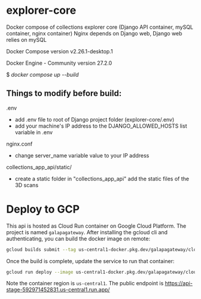 # explorer-core
Docker compose of collections explorer core (Django API container, mySQL container, nginx container)
Nginx depends on Django web, Django web relies on mySQL


Docker Compose version v2.26.1-desktop.1

Docker Engine - Community version 27.2.0



$ _docker compose up --build_



Things to modify before build:
-
.env
- add .env file to root of Django project folder (explorer-core/.env)
- add your machine's IP address to the DJANGO_ALLOWED_HOSTS list variable in .env


nginx.conf
- change server_name variable value to your IP address

collections_app_api/static/
- create a static folder in "collections_app_api" add the static files of the 3D scans 

# Deploy to GCP
This api is hosted as Cloud Run container on Google Cloud Platform. The project is named `galapagateway`.
After installing the gcloud cli and authenticating, you can build the docker image on remote:
```bash
gcloud builds submit --tag us-central1-docker.pkg.dev/galapagateway/cloud-run-source-deploy/api --project galapagateway .
```

Once the build is complete, update the service to run that container:
```bash
gcloud run deploy --image us-central1-docker.pkg.dev/galapagateway/cloud-run-source-deploy/api:latest --project galapagateway --region us-central1 api-stage
```

Note the container region is `us-central1`. The public endpoint is https://api-stage-592971452831.us-central1.run.app/
